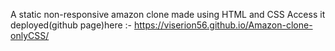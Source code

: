A static non-responsive amazon clone made using HTML and CSS 
Access it deployed(github page)here :- https://viserion56.github.io/Amazon-clone-onlyCSS/
